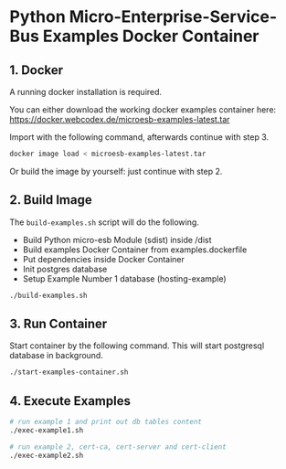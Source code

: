 # Python Micro-Enterprise-Service-Bus Examples Docker Container

## 1. Docker

A running docker installation is required.

You can either download the working docker examples container here:
https://docker.webcodex.de/microesb-examples-latest.tar

Import with the following command, afterwards continue with step 3.

```bash
docker image load < microesb-examples-latest.tar
```

Or build the image by yourself: just continue with step 2.

## 2. Build Image

The `build-examples.sh` script will do the following.

- Build Python micro-esb Module (sdist) inside /dist
- Build examples Docker Container from examples.dockerfile
- Put dependencies inside Docker Container
- Init postgres database
- Setup Example Number 1 database (hosting-example)

```bash
./build-examples.sh
```

## 3. Run Container

Start container by the following command. This will start postgresql database
in background.

```bash
./start-examples-container.sh
```

## 4. Execute Examples

```bash
# run example 1 and print out db tables content
./exec-example1.sh
```

```bash
# run example 2, cert-ca, cert-server and cert-client
./exec-example2.sh
```

